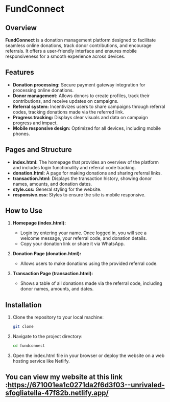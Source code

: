 # FundConnect

## Overview
**FundConnect** is a donation management platform designed to facilitate seamless online donations, track donor contributions, and encourage referrals. It offers a user-friendly interface and ensures mobile responsiveness for a smooth experience across devices.

## Features
- **Donation processing:** Secure payment gateway integration for processing online donations.
- **Donor management:** Allows donors to create profiles, track their contributions, and receive updates on campaigns.
- **Referral system:** Incentivizes users to share campaigns through referral codes, tracking donations made via the referred link.
- **Progress tracking:** Displays clear visuals and data on campaign progress and impact.
- **Mobile responsive design:** Optimized for all devices, including mobile phones.

## Pages and Structure

- **index.html:** The homepage that provides an overview of the platform and includes login functionality and referral code tracking.
- **donation.html:** A page for making donations and sharing referral links.
- **transaction.html:** Displays the transaction history, showing donor names, amounts, and donation dates.
- **style.css:** General styling for the website.
- **responsive.css:** Styles to ensure the site is mobile responsive.

## How to Use

1. **Homepage (index.html):** 
   - Login by entering your name. Once logged in, you will see a welcome message, your referral code, and donation details.
   - Copy your donation link or share it via WhatsApp.

2. **Donation Page (donation.html):** 
   - Allows users to make donations using the provided referral code.
   
3. **Transaction Page (transaction.html):**
   - Shows a table of all donations made via the referral code, including donor names, amounts, and dates.

## Installation

1. Clone the repository to your local machine:
   ```bash
   git clone 
2. Navigate to the project directory:
   ```bash
   cd fundconnect

3. Open the index.html file in your browser or deploy the website on a web hosting service like Netlify.

## You can view my website at this link :https://671001ea1c0271da2f6d3f03--unrivaled-sfogliatella-47f82b.netlify.app/
